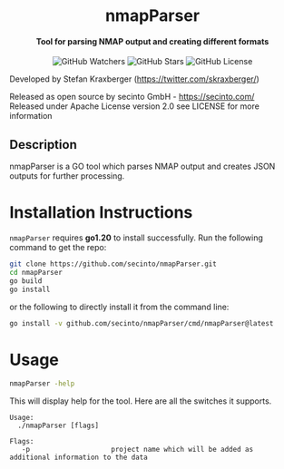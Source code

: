 <h1 align="center">nmapParser</h1>
<h4 align="center">Tool for parsing NMAP output and creating different formats</h4>
<p align="center">
  
  <img src="https://img.shields.io/github/watchers/secinto/nmapParser?label=Watchers&style=for-the-badge" alt="GitHub Watchers">
  <img src="https://img.shields.io/github/stars/secinto/nmapParser?style=for-the-badge" alt="GitHub Stars">
  <img src="https://img.shields.io/github/license/secinto/nmapParser?style=for-the-badge" alt="GitHub License">
</p>

Developed by Stefan Kraxberger (https://twitter.com/skraxberger/)  

Released as open source by secinto GmbH - https://secinto.com/  
Released under Apache License version 2.0 see LICENSE for more information

Description
----
nmapParser is a GO tool which parses NMAP output and creates JSON outputs for further processing.

# Installation Instructions

`nmapParser` requires **go1.20** to install successfully. Run the following command to get the repo:

```sh
git clone https://github.com/secinto/nmapParser.git
cd nmapParser
go build
go install
```

or the following to directly install it from the command line:

```sh
go install -v github.com/secinto/nmapParser/cmd/nmapParser@latest
```

# Usage

```sh
nmapParser -help
```

This will display help for the tool. Here are all the switches it supports.


```console
Usage:
  ./nmapParser [flags]

Flags:
   -p                    project name which will be added as additional information to the data
